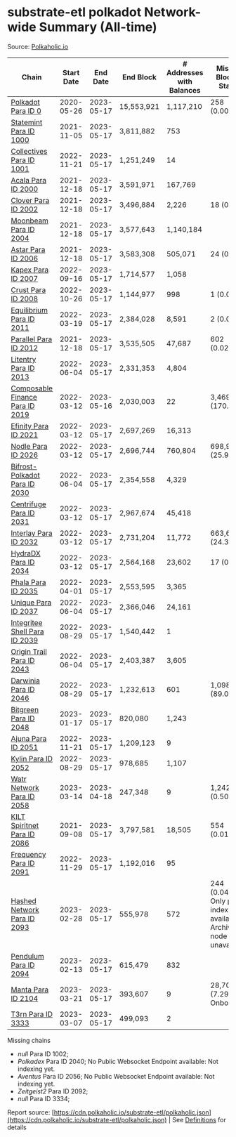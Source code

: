 # substrate-etl polkadot Network-wide Summary (All-time)

Source: [Polkaholic.io](https://polkaholic.io)


| Chain            | Start Date | End Date | End Block | # Addresses with Balances | Missing Blocks / Status |
| ---------------- | ---------- | ---------| --------- | ------------------------- | ----------------------- |
| [Polkadot Para ID 0](/polkadot/0-polkadot) | 2020-05-26 | 2023-05-17 | 15,553,921 |  1,117,210 | 258 (0.00%)  |
| [Statemint Para ID 1000](/polkadot/1000-statemint) | 2021-11-05 | 2023-05-17 | 3,811,882 |  753 |    |
| [Collectives Para ID 1001](/polkadot/1001-collectives) | 2022-11-21 | 2023-05-17 | 1,251,249 |  14 |    |
| [Acala Para ID 2000](/polkadot/2000-acala) | 2021-12-18 | 2023-05-17 | 3,591,971 |  167,769 |    |
| [Clover Para ID 2002](/polkadot/2002-clover) | 2021-12-18 | 2023-05-17 | 3,496,884 |  2,226 | 18 (0.00%)  |
| [Moonbeam Para ID 2004](/polkadot/2004-moonbeam) | 2021-12-18 | 2023-05-17 | 3,577,643 |  1,140,184 |    |
| [Astar Para ID 2006](/polkadot/2006-astar) | 2021-12-18 | 2023-05-17 | 3,583,308 |  505,071 | 24 (0.00%)  |
| [Kapex Para ID 2007](/polkadot/2007-kapex) | 2022-09-16 | 2023-05-17 | 1,714,577 |  1,058 |    |
| [Crust Para ID 2008](/polkadot/2008-crust) | 2022-10-26 | 2023-05-17 | 1,144,977 |  998 | 1 (0.00%)  |
| [Equilibrium Para ID 2011](/polkadot/2011-equilibrium) | 2022-03-19 | 2023-05-17 | 2,384,028 |  8,591 | 2 (0.00%)  |
| [Parallel Para ID 2012](/polkadot/2012-parallel) | 2021-12-18 | 2023-05-17 | 3,535,505 |  47,687 | 602 (0.02%)  |
| [Litentry Para ID 2013](/polkadot/2013-litentry) | 2022-06-04 | 2023-05-17 | 2,331,353 |  4,804 |    |
| [Composable Finance Para ID 2019](/polkadot/2019-composable) | 2022-03-12 | 2023-05-16 | 2,030,003 |  22 | 3,469,190 (170.90%)  |
| [Efinity Para ID 2021](/polkadot/2021-efinity) | 2022-03-12 | 2023-05-17 | 2,697,269 |  16,313 |    |
| [Nodle Para ID 2026](/polkadot/2026-nodle) | 2022-03-12 | 2023-05-17 | 2,696,744 |  760,804 | 698,978 (25.92%)  |
| [Bifrost-Polkadot Para ID 2030](/polkadot/2030-bifrost-dot) | 2022-06-04 | 2023-05-17 | 2,354,558 |  4,329 |    |
| [Centrifuge Para ID 2031](/polkadot/2031-centrifuge) | 2022-03-12 | 2023-05-17 | 2,967,674 |  45,418 |    |
| [Interlay Para ID 2032](/polkadot/2032-interlay) | 2022-03-12 | 2023-05-17 | 2,731,204 |  11,772 | 663,696 (24.30%)  |
| [HydraDX Para ID 2034](/polkadot/2034-hydradx) | 2022-03-12 | 2023-05-17 | 2,564,168 |  23,602 | 17 (0.00%)  |
| [Phala Para ID 2035](/polkadot/2035-phala) | 2022-04-01 | 2023-05-17 | 2,553,595 |  3,365 |    |
| [Unique Para ID 2037](/polkadot/2037-unique) | 2022-06-04 | 2023-05-17 | 2,366,046 |  24,161 |    |
| [Integritee Shell Para ID 2039](/polkadot/2039-integritee-shell) | 2022-08-29 | 2023-05-17 | 1,540,442 |  1 |    |
| [Origin Trail Para ID 2043](/polkadot/2043-origintrail) | 2022-06-04 | 2023-05-17 | 2,403,387 |  3,605 |    |
| [Darwinia Para ID 2046](/polkadot/2046-darwinia) | 2022-08-29 | 2023-05-17 | 1,232,613 |  601 | 1,098,047 (89.08%)  |
| [Bitgreen Para ID 2048](/polkadot/2048-bitgreen) | 2023-01-17 | 2023-05-17 | 820,080 |  1,243 |    |
| [Ajuna Para ID 2051](/polkadot/2051-ajuna) | 2022-11-21 | 2023-05-17 | 1,209,123 |  9 |    |
| [Kylin Para ID 2052](/polkadot/2052-kylin) | 2022-08-29 | 2023-05-17 | 978,685 |  1,107 |    |
| [Watr Network Para ID 2058](/polkadot/2058-watr) | 2023-03-14 | 2023-04-18 | 247,348 |  9 | 1,242 (0.50%)  |
| [KILT Spiritnet Para ID 2086](/polkadot/2086-kilt) | 2021-09-08 | 2023-05-17 | 3,797,581 |  18,505 | 554 (0.01%)  |
| [Frequency Para ID 2091](/polkadot/2091-frequency) | 2022-11-29 | 2023-05-17 | 1,192,016 |  95 |    |
| [Hashed Network Para ID 2093](/polkadot/2093-hashed) | 2023-02-28 | 2023-05-17 | 555,978 |  572 | 244 (0.04%) Only partial index available: Archive node unavailable |
| [Pendulum Para ID 2094](/polkadot/2094-pendulum) | 2023-02-13 | 2023-05-17 | 615,479 |  832 |    |
| [Manta Para ID 2104](/polkadot/2104-manta) | 2023-03-21 | 2023-05-17 | 393,607 |  9 | 28,703 (7.29%) Onboarding |
| [T3rn Para ID 3333](/polkadot/3333-t3rn) | 2023-03-07 | 2023-05-17 | 499,093 |  2 |    |

Missing chains


* *null* Para ID 1002; 
* *Polkadex* Para ID 2040; No Public Websocket Endpoint available: Not indexing yet.
* *Aventus* Para ID 2056; No Public Websocket Endpoint available: Not indexing yet.
* *Zeitgeist2* Para ID 2092; 
* *null* Para ID 3334; 

Report source: [https://cdn.polkaholic.io/substrate-etl/polkaholic.json](https://cdn.polkaholic.io/substrate-etl/polkaholic.json) | See [Definitions](/DEFINITIONS.md) for details
